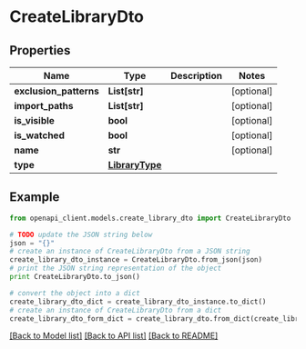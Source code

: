 # CreateLibraryDto


## Properties

Name | Type | Description | Notes
------------ | ------------- | ------------- | -------------
**exclusion_patterns** | **List[str]** |  | [optional] 
**import_paths** | **List[str]** |  | [optional] 
**is_visible** | **bool** |  | [optional] 
**is_watched** | **bool** |  | [optional] 
**name** | **str** |  | [optional] 
**type** | [**LibraryType**](LibraryType.md) |  | 

## Example

```python
from openapi_client.models.create_library_dto import CreateLibraryDto

# TODO update the JSON string below
json = "{}"
# create an instance of CreateLibraryDto from a JSON string
create_library_dto_instance = CreateLibraryDto.from_json(json)
# print the JSON string representation of the object
print CreateLibraryDto.to_json()

# convert the object into a dict
create_library_dto_dict = create_library_dto_instance.to_dict()
# create an instance of CreateLibraryDto from a dict
create_library_dto_form_dict = create_library_dto.from_dict(create_library_dto_dict)
```
[[Back to Model list]](../README.md#documentation-for-models) [[Back to API list]](../README.md#documentation-for-api-endpoints) [[Back to README]](../README.md)


